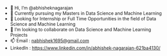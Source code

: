 - 👋 Hi, I’m @abhisheknagarajan
- 👀 Currently pursuing my Masters in Data Science and Machine Learning
- 🌱 Looking for Internship or Full Time Opportunities in the field of Data Science and Machine Learning
- 💞️ I’m looking to collaborate on Data Science and Machine Learning Projects
- 📫 Email : nabhishek1695@gmail.com
- LinkedIn : https://www.linkedin.com/in/abhishek-nagarajan-621ba4130/

<!---
abhisheknagarajan/abhisheknagarajan is a ✨ special ✨ repository because its `README.md` (this file) appears on your GitHub profile.
You can click the Preview link to take a look at your changes.
--->
